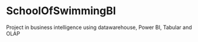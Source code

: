 # SchoolOfSwimmingBI
Project in business intelligence using datawarehouse, Power BI, Tabular and OLAP
